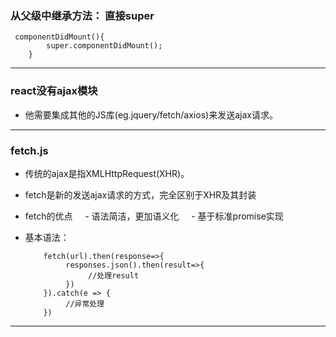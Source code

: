 ### 从父级中继承方法： 直接super

     componentDidMount(){
            super.componentDidMount();       
        }   
        
- - -
### react没有ajax模块
- 他需要集成其他的JS库(eg.jquery/fetch/axios)来发送ajax请求。

- - -
### fetch.js
- 传统的ajax是指XMLHttpRequest(XHR)。
- fetch是新的发送ajax请求的方式，完全区别于XHR及其封装
- fetch的优点
     - 语法简洁，更加语义化
     - 基于标准promise实现
- 基本语法：

          fetch(url).then(response=>{
               responses.json().then(result=>{
                    //处理result
               })
          }).catch(e => {
               //异常处理
          })

- - - 
